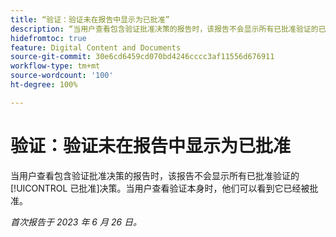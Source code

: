 ```yaml
---
title: “验证：验证未在报告中显示为已批准”
description: “当用户查看包含验证批准决策的报告时，该报告不会显示所有已批准验证的已批准决策。当用户查看验证本身时，他们可以看到它已经被批准。”
hidefromtoc: true
feature: Digital Content and Documents
source-git-commit: 30e6cd6459cd070bd4246cccc3af11556d676911
workflow-type: tm+mt
source-wordcount: '100'
ht-degree: 100%

---
```



# 验证：验证未在报告中显示为已批准

当用户查看包含验证批准决策的报告时，该报告不会显示所有已批准验证的[!UICONTROL 已批准]决策。当用户查看验证本身时，他们可以看到它已经被批准。

_首次报告于 2023 年 6 月 26 日。_
